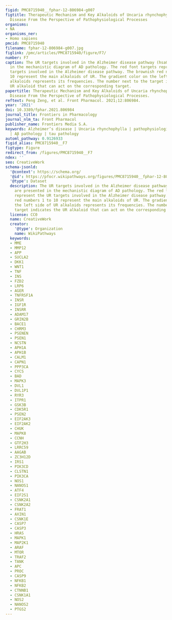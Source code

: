 ```yaml
---
figid: PMC8715940__fphar-12-806984-g007
figtitle: Therapeutic Mechanism and Key Alkaloids of Uncaria rhynchophylla in Alzheimer’s
  Disease From the Perspective of Pathophysiological Processes
organisms:
- NA
organisms_ner:
- Homo sapiens
pmcid: PMC8715940
filename: fphar-12-806984-g007.jpg
figlink: /pmc/articles/PMC8715940/figure/F7/
number: F7
caption: The UR targets involved in the Alzheimer disease pathway (hsa05010) are presented
  in the mechanistic diagram of AD pathology. The red font targets represent the UR
  targets involved in the Alzheimer disease pathway. The brownish red numbers 1 to
  10 represent the main alkaloids of UR. The gradient color on the left side of UR
  alkaloids represents its frequencies. The number next to the target indicates the
  UR alkaloid that can act on the corresponding target.
papertitle: Therapeutic Mechanism and Key Alkaloids of Uncaria rhynchophylla in Alzheimer’s
  Disease From the Perspective of Pathophysiological Processes.
reftext: Peng Zeng, et al. Front Pharmacol. 2021;12:806984.
year: '2021'
doi: 10.3389/fphar.2021.806984
journal_title: Frontiers in Pharmacology
journal_nlm_ta: Front Pharmacol
publisher_name: Frontiers Media S.A.
keywords: Alzheimer’s disease | Uncaria rhynchophylla | pathophysiological processes
  | Aβ pathology | tau pathology
automl_pathway: 0.9126933
figid_alias: PMC8715940__F7
figtype: Figure
redirect_from: /figures/PMC8715940__F7
ndex: ''
seo: CreativeWork
schema-jsonld:
  '@context': https://schema.org/
  '@id': https://pfocr.wikipathways.org/figures/PMC8715940__fphar-12-806984-g007.html
  '@type': Dataset
  description: The UR targets involved in the Alzheimer disease pathway (hsa05010)
    are presented in the mechanistic diagram of AD pathology. The red font targets
    represent the UR targets involved in the Alzheimer disease pathway. The brownish
    red numbers 1 to 10 represent the main alkaloids of UR. The gradient color on
    the left side of UR alkaloids represents its frequencies. The number next to the
    target indicates the UR alkaloid that can act on the corresponding target.
  license: CC0
  name: CreativeWork
  creator:
    '@type': Organization
    name: WikiPathways
  keywords:
  - MME
  - MMP12
  - APP
  - SUCLA2
  - DKK1
  - WNT1
  - TNF
  - INS
  - FZD2
  - LRP6
  - AGER
  - TNFRSF1A
  - INSR
  - IGF1R
  - INSRR
  - ADAM17
  - GRIN2B
  - BACE1
  - CHRM3
  - PSENEN
  - PSEN1
  - NCSTN
  - APH1A
  - APH1B
  - CALM1
  - CAPN1
  - PPP3CA
  - CYCS
  - BAD
  - MAPK3
  - DVL1
  - DVL1P1
  - RYR3
  - ITPR1
  - GSK3B
  - CDK5R1
  - PSEN2
  - EIF2AK3
  - EIF2AK2
  - CHUK
  - MAPK8
  - CCNH
  - GTF2H3
  - LRRC59
  - AAGAB
  - ZC3H12D
  - IRS1
  - PIK3CD
  - CLSTN1
  - PIK3CA
  - NOS1
  - NANOS1
  - ATF4
  - EIF2S1
  - CSNK2A1
  - CSNK2A2
  - FRAT1
  - AXIN1
  - CSNK1E
  - CASP7
  - CASP3
  - HRAS
  - MAPK1
  - MAP2K1
  - ARAF
  - MTOR
  - TRAF2
  - TANK
  - APC
  - PROC
  - CASP9
  - NFKB1
  - NFKB2
  - CTNNB1
  - CSNK1A1
  - NOS2
  - NANOS2
  - PTGS2
---
```

